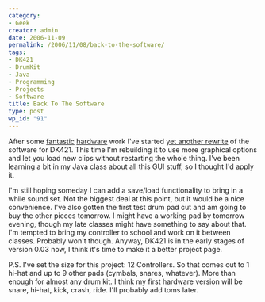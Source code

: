 ```yaml
---
category:
- Geek
creator: admin
date: 2006-11-09
permalink: /2006/11/08/back-to-the-software/
tags:
- DK421
- DrumKit
- Java
- Programming
- Projects
- Software
title: Back To The Software
type: post
wp_id: "91"
---
```


After some [fantastic](/2006/11/05/dk421-hardware/) [hardware](/2006/11/08/more-dk421-hardware/) work I've started [yet another rewrite](/2006/10/12/drumkit-v002-dk421-v002/) of the software for DK421.  This time I'm rebuilding it to use more graphical options and let you load new clips without restarting the whole thing.  I've been learning a bit in my Java class about all this GUI stuff, so I thought I'd apply it.

I'm still hoping someday I can add a save/load functionality to bring in a while sound set.  Not the biggest deal at this point, but it would be a nice convenience. I've also gotten the first test drum pad cut and am going to buy the other pieces tomorrow.  I might have a working pad by tomorrow evening, though my late classes might have something to say about that.  I'm tempted to bring my controller to school and work on it between classes.  Probably won't though.  Anyway, DK421 is in the early stages of version 0.03 now, I think it's time to make it a better project page.

P.S. I've set the size for this project: 12 Controllers.  So that comes out to 1 hi-hat and up to 9 other pads (cymbals, snares, whatever).  More than enough for almost any drum kit.  I think my first hardware version will be snare, hi-hat, kick, crash, ride.  I'll probably add toms later.
